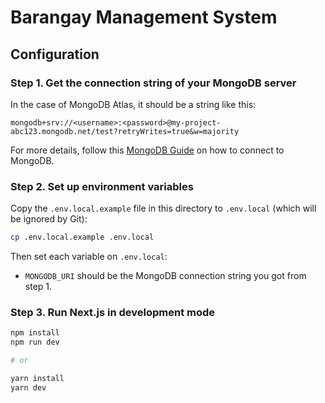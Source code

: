 # Barangay Management System

## Configuration

### Step 1. Get the connection string of your MongoDB server

In the case of MongoDB Atlas, it should be a string like this:

```
mongodb+srv://<username>:<password>@my-project-abc123.mongodb.net/test?retryWrites=true&w=majority
```

For more details, follow this [MongoDB Guide](https://docs.mongodb.com/guides/server/drivers/) on how to connect to MongoDB.

### Step 2. Set up environment variables

Copy the `.env.local.example` file in this directory to `.env.local` (which will be ignored by Git):

```bash
cp .env.local.example .env.local
```

Then set each variable on `.env.local`:

- `MONGODB_URI` should be the MongoDB connection string you got from step 1.

### Step 3. Run Next.js in development mode

```bash
npm install
npm run dev

# or

yarn install
yarn dev
```
